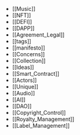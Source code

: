 
- [[Music]]
- [[NFT]]
- [[DEFI]]
- [[DAPP]]
- [[Agreement_Legal]]
- [[tags]]
- [[manifesto]]
- [[Concerns]]
- [[Collection]]
- [[Ideas]]
- [[Smart_Contract]]
- [[Actors]]
- [[Unique]]
- [[Audio]]
- [[AI]]
- [[DAO]]
- [[Copyright_Control]]
- [[Royalty_Management]]
- [[Label_Management]]
